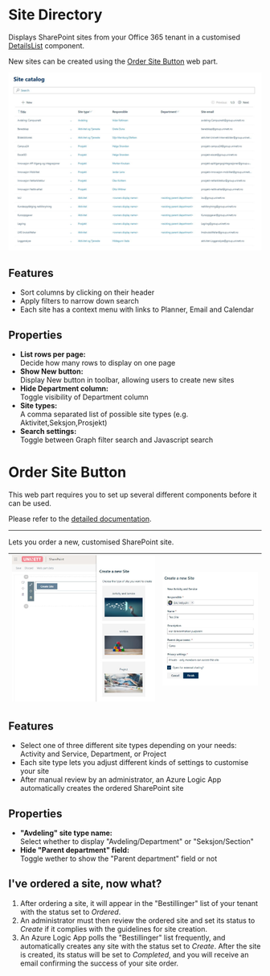 # Site Directory

Displays SharePoint sites from your Office 365 tenant in a customised [DetailsList](https://developer.microsoft.com/en-us/fabric#/controls/web/detailslist) component.  

New sites can be created using the [Order Site Button](#order-site-button) web part.

![Site Directory demo](img/site-directory.JPG)

## Features

- Sort columns by clicking on their header
- Apply filters to narrow down search
- Each site has a context menu with links to Planner, Email and Calendar

## Properties

- **List rows per page:**  
Decide how many rows to display on one page
- **Show New button:**  
Display New button in toolbar, allowing users to create new sites
- **Hide Department column:**  
Toggle visibility of Department column
- **Site types:**  
A comma separated list of possible site types (e.g. Aktivitet,Seksjon,Prosjekt)
- **Search settings:**  
Toggle between Graph filter search and Javascript search


# Order Site Button

This web part requires you to set up several different components before it can be used. 

Please refer to the [detailed documentation](/other_components/README.md).

___

Lets you order a new, customised SharePoint site.

![Order site demo](img/order-site.JPG) | ![Order site demo 2](img/order-site-2.JPG)
--- | ---

## Features

- Select one of three different site types depending on your needs:  
    Activity and Service, Department, or Project
- Each site type lets you adjust different kinds of settings to customise your site
- After manual review by an administrator, an Azure Logic App automatically creates the ordered SharePoint site

## Properties

- **"Avdeling" site type name:**  
Select whether to display "Avdeling/Department" or "Seksjon/Section"
- **Hide "Parent department" field:**  
Toggle wether to show the "Parent department" field or not

## I've ordered a site, now what?

1. After ordering a site, it will appear in the "Bestillinger" list of your tenant with the status set to *Ordered*.  
2. An administrator must then review the ordered site and set its status to *Create* if it complies with the guidelines for site creation.  
3. An Azure Logic App polls the "Bestillinger" list frequently, and automatically creates any site with the status set to *Create*. After the site is created, its status will be set to *Completed*, and you will receive an email confirming the success of your site order.
